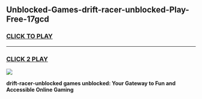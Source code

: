 
## Unblocked-Games-drift-racer-unblocked-Play-Free-17gcd
<h3>
<a href="https://premium76.site?title=drift-racer-unblocked&ref=20M">CLICK TO PLAY</a></h3>
<hr>

<h3>
<a href="https://premium76.site?title=drift-racer-unblocked&ref=20M">CLICK 2 PLAY</a>
  
</h3>

<a href="https://premium76.site?title=drift-racer-unblocked&ref=19M"><img src="https://clearcache.store/games.png"></a>


**drift-racer-unblocked games unblocked: Your Gateway to Fun and Accessible Online Gaming**
